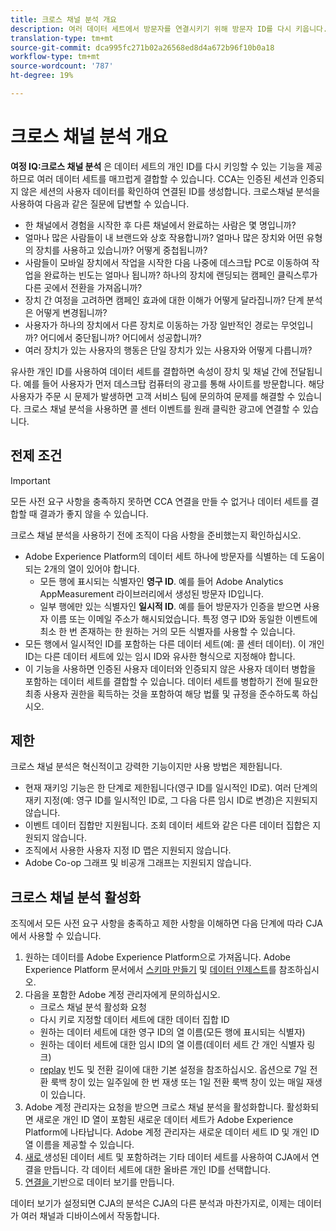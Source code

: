```yaml
---
title: 크로스 채널 분석 개요
description: 여러 데이터 세트에서 방문자를 연결시키기 위해 방문자 ID를 다시 키웁니다.
translation-type: tm+mt
source-git-commit: dca995fc271b02a26568ed8d4a672b96f10b0a18
workflow-type: tm+mt
source-wordcount: '787'
ht-degree: 19%

---
```



# 크로스 채널 분석 개요

**여정 IQ:크로스 채널 분석** 은 데이터 세트의 개인 ID를 다시 키잉할 수 있는 기능을 제공하므로 여러 데이터 세트를 매끄럽게 결합할 수 있습니다. CCA는 인증된 세션과 인증되지 않은 세션의 사용자 데이터를 확인하여 연결된 ID를 생성합니다. 크로스채널 분석을 사용하여 다음과 같은 질문에 답변할 수 있습니다.

* 한 채널에서 경험을 시작한 후 다른 채널에서 완료하는 사람은 몇 명입니까?
* 얼마나 많은 사람들이 내 브랜드와 상호 작용합니까? 얼마나 많은 장치와 어떤 유형의 장치를 사용하고 있습니까? 어떻게 중첩됩니까?
* 사람들이 모바일 장치에서 작업을 시작한 다음 나중에 데스크탑 PC로 이동하여 작업을 완료하는 빈도는 얼마나 됩니까? 하나의 장치에 랜딩되는 캠페인 클릭스루가 다른 곳에서 전환을 가져옵니까?
* 장치 간 여정을 고려하면 캠페인 효과에 대한 이해가 어떻게 달라집니까? 단계 분석은 어떻게 변경됩니까?
* 사용자가 하나의 장치에서 다른 장치로 이동하는 가장 일반적인 경로는 무엇입니까? 어디에서 중단됩니까? 어디에서 성공합니까?
* 여러 장치가 있는 사용자의 행동은 단일 장치가 있는 사용자와 어떻게 다릅니까?

유사한 개인 ID를 사용하여 데이터 세트를 결합하면 속성이 장치 및 채널 간에 전달됩니다. 예를 들어 사용자가 먼저 데스크탑 컴퓨터의 광고를 통해 사이트를 방문합니다. 해당 사용자가 주문 시 문제가 발생하면 고객 서비스 팀에 문의하여 문제를 해결할 수 있습니다. 크로스 채널 분석을 사용하면 콜 센터 이벤트를 원래 클릭한 광고에 연결할 수 있습니다.

## 전제 조건

>[!IMPORTANT]
>
>모든 사전 요구 사항을 충족하지 못하면 CCA 연결을 만들 수 없거나 데이터 세트를 결합할 때 결과가 좋지 않을 수 있습니다.

크로스 채널 분석을 사용하기 전에 조직이 다음 사항을 준비했는지 확인하십시오.

* Adobe Experience Platform의 데이터 세트 하나에 방문자를 식별하는 데 도움이 되는 2개의 열이 있어야 합니다.
   * 모든 행에 표시되는 식별자인 **영구 ID**. 예를 들어 Adobe Analytics AppMeasurement 라이브러리에서 생성된 방문자 ID입니다.
   * 일부 행에만 있는 식별자인 **일시적 ID**. 예를 들어 방문자가 인증을 받으면 사용자 이름 또는 이메일 주소가 해시되었습니다. 특정 영구 ID와 동일한 이벤트에 최소 한 번 존재하는 한 원하는 거의 모든 식별자를 사용할 수 있습니다.
* 모든 행에서 일시적인 ID를 포함하는 다른 데이터 세트(예: 콜 센터 데이터). 이 개인 ID는 다른 데이터 세트에 있는 임시 ID와 유사한 형식으로 지정해야 합니다.
* 이 기능을 사용하면 인증된 사용자 데이터와 인증되지 않은 사용자 데이터 병합을 포함하는 데이터 세트를 결합할 수 있습니다. 데이터 세트를 병합하기 전에 필요한 최종 사용자 권한을 획득하는 것을 포함하여 해당 법률 및 규정을 준수하도록 하십시오.

## 제한

크로스 채널 분석은 혁신적이고 강력한 기능이지만 사용 방법은 제한됩니다.

* 현재 재키잉 기능은 한 단계로 제한됩니다(영구 ID를 일시적인 ID로). 여러 단계의 재키 지정(예: 영구 ID를 일시적인 ID로, 그 다음 다른 임시 ID로 변경)은 지원되지 않습니다.
* 이벤트 데이터 집합만 지원됩니다. 조회 데이터 세트와 같은 다른 데이터 집합은 지원되지 않습니다.
* 조직에서 사용한 사용자 지정 ID 맵은 지원되지 않습니다.
* Adobe Co-op 그래프 및 비공개 그래프는 지원되지 않습니다.

## 크로스 채널 분석 활성화

조직에서 모든 사전 요구 사항을 충족하고 제한 사항을 이해하면 다음 단계에 따라 CJA에서 사용할 수 있습니다.

1. 원하는 데이터를 Adobe Experience Platform으로 가져옵니다. Adobe Experience Platform 문서에서 [스키마 만들기](https://docs.adobe.com/content/help/ko-KR/experience-platform/xdm/tutorials/create-schema-ui.html) 및 [데이터 인제스트](https://docs.adobe.com/content/help/ko-KR/experience-platform/ingestion/home.html)를 참조하십시오.
1. 다음을 포함한 Adobe 계정 관리자에게 문의하십시오.
   * 크로스 채널 분석 활성화 요청
   * 다시 키로 지정할 데이터 세트에 대한 데이터 집합 ID
   * 원하는 데이터 세트에 대한 영구 ID의 열 이름(모든 행에 표시되는 식별자)
   * 원하는 데이터 세트에 대한 임시 ID의 열 이름(데이터 세트 간 개인 식별자 링크)
   * [replay](replay.md) 빈도 및 전환 길이에 대한 기본 설정을 참조하십시오. 옵션으로 7일 전환 룩백 창이 있는 일주일에 한 번 재생 또는 1일 전환 룩백 창이 있는 매일 재생이 있습니다.
1. Adobe 계정 관리자는 요청을 받으면 크로스 채널 분석을 활성화합니다. 활성화되면 새로운 개인 ID 열이 포함된 새로운 데이터 세트가 Adobe Experience Platform에 나타납니다. Adobe 계정 관리자는 새로운 데이터 세트 ID 및 개인 ID 열 이름을 제공할 수 있습니다.
1. [새로 ](../create-connection.md) 생성된 데이터 세트 및 포함하려는 기타 데이터 세트를 사용하여 CJA에서 연결을 만듭니다. 각 데이터 세트에 대한 올바른 개인 ID를 선택합니다.
1. [연결을 ](/help/data-views/create-dataview.md) 기반으로 데이터 보기를 만듭니다.

<!-- To do: Paragraph on backfill once product and marketing determine the best way forward. -->

데이터 보기가 설정되면 CJA의 분석은 CJA의 다른 분석과 마찬가지로, 이제는 데이터가 여러 채널과 디바이스에서 작동합니다.

